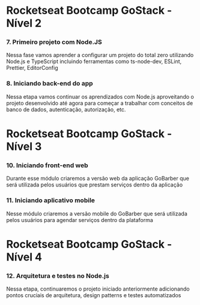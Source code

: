 # Rocketseat Bootcamp GoStack - Nível 2

### 7. Primeiro projeto com Node.JS
Nessa fase vamos aprender a configurar um projeto do total zero utilizando Node.js e
TypeScript incluindo ferramentas como ts-node-dev, ESLint, Prettier, EditorConfig

### 8. Iniciando back-end do app
Nessa etapa vamos continuar os aprendizados com Node.js aproveitando o projeto
desenvolvido até agora para começar a trabalhar com conceitos de banco de dados,
autenticação, autorização, etc.

# Rocketseat Bootcamp GoStack - Nível 3

### 10. Iniciando front-end web
Durante esse módulo criaremos a versão web da aplicação GoBarber que será utilizada
pelos usuários que prestam serviços dentro da aplicação

### 11. Iniciando aplicativo mobile
Nesse módulo criaremos a versão mobile do GoBarber que será utilizada pelos usuários
para agendar serviços dentro da plataforma

# Rocketseat Bootcamp GoStack - Nível 4

### 12. Arquitetura e testes no Node.js
Nessa etapa, continuaremos o projeto iniciado anteriormente adicionando pontos cruciais
de arquitetura, design patterns e testes automatizados
